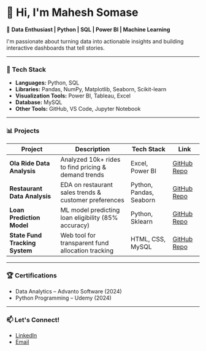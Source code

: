 # 👋 Hi, I'm Mahesh Somase  

🎯 **Data Enthusiast | Python | SQL | Power BI | Machine Learning**

I'm passionate about turning data into actionable insights and building interactive dashboards that tell stories.

---

### 🔧 Tech Stack
- **Languages:** Python, SQL  
- **Libraries:** Pandas, NumPy, Matplotlib, Seaborn, Scikit-learn  
- **Visualization Tools:** Power BI, Tableau, Excel  
- **Database:** MySQL  
- **Other Tools:** GitHub, VS Code, Jupyter Notebook  

---

### 📊 Projects
| Project | Description | Tech Stack | Link |
|----------|--------------|-------------|------|
| **Ola Ride Data Analysis** | Analyzed 10k+ rides to find pricing & demand trends | Excel, Power BI | [GitHub Repo](https://github.com/Mahi4238/OLA-Analysis) |
| **Restaurant Data Analysis** | EDA on restaurant sales trends & customer preferences | Python, Pandas, Seaborn | [GitHub Repo](https://github.com/Mahi4238/EDA-project) |
| **Loan Prediction Model** | ML model predicting loan eligibility (85% accuracy) | Python, Sklearn | [GitHub Repo](https://github.com/Mahi4238/bankproject) |
| **State Fund Tracking System** | Web tool for transparent fund allocation tracking | HTML, CSS, MySQL | [GitHub Repo](https://github.com/Mahi4238/blockchainproject) |

---

### 🏆 Certifications
- Data Analytics – Advanto Software (2024)  
- Python Programming – Udemy (2024)

---

### 📫 Let's Connect!
- [LinkedIn](https://www.linkedin.com/in/mahesh-somase-b66808231)  
- [Email](mailto:somasemahesh1234@gmail.com)
